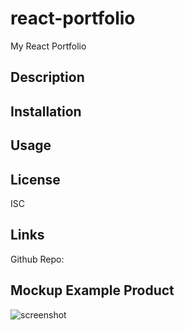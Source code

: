 # react-portfolio
My React Portfolio

## Description




## Installation


## Usage


## License
ISC

## Links

Github Repo:


## Mockup Example Product 
![screenshot]()